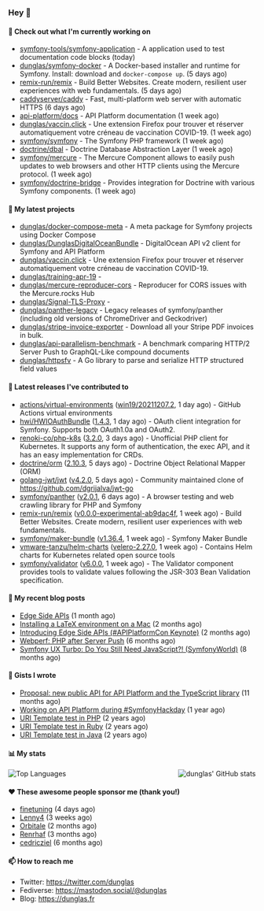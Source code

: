 ### Hey 👋

#### 👷 Check out what I'm currently working on

- [symfony-tools/symfony-application](https://github.com/symfony-tools/symfony-application) - A application used to test documentation code blocks (today)
- [dunglas/symfony-docker](https://github.com/dunglas/symfony-docker) - A Docker-based installer and runtime for Symfony. Install: download and `docker-compose up`. (5 days ago)
- [remix-run/remix](https://github.com/remix-run/remix) - Build Better Websites. Create modern, resilient user experiences with web fundamentals. (5 days ago)
- [caddyserver/caddy](https://github.com/caddyserver/caddy) - Fast, multi-platform web server with automatic HTTPS (6 days ago)
- [api-platform/docs](https://github.com/api-platform/docs) - API Platform documentation (1 week ago)
- [dunglas/vaccin.click](https://github.com/dunglas/vaccin.click) - Une extension Firefox pour trouver et réserver automatiquement votre créneau de vaccination COVID-19. (1 week ago)
- [symfony/symfony](https://github.com/symfony/symfony) - The Symfony PHP framework (1 week ago)
- [doctrine/dbal](https://github.com/doctrine/dbal) - Doctrine Database Abstraction Layer (1 week ago)
- [symfony/mercure](https://github.com/symfony/mercure) - The Mercure Component allows to easily push updates to web browsers and other HTTP clients using the Mercure protocol. (1 week ago)
- [symfony/doctrine-bridge](https://github.com/symfony/doctrine-bridge) - Provides integration for Doctrine with various Symfony components. (1 week ago)

#### 🌱 My latest projects

- [dunglas/docker-compose-meta](https://github.com/dunglas/docker-compose-meta) - A meta package for Symfony projects using Docker Compose
- [dunglas/DunglasDigitalOceanBundle](https://github.com/dunglas/DunglasDigitalOceanBundle) - DigitalOcean API v2 client for Symfony and API Platform
- [dunglas/vaccin.click](https://github.com/dunglas/vaccin.click) - Une extension Firefox pour trouver et réserver automatiquement votre créneau de vaccination COVID-19.
- [dunglas/training-apr-19](https://github.com/dunglas/training-apr-19) - 
- [dunglas/mercure-reproducer-cors](https://github.com/dunglas/mercure-reproducer-cors) - Reproducer for CORS issues with the Mercure.rocks Hub
- [dunglas/Signal-TLS-Proxy](https://github.com/dunglas/Signal-TLS-Proxy) - 
- [dunglas/panther-legacy](https://github.com/dunglas/panther-legacy) - Legacy releases of symfony/panther (including old versions of ChromeDriver and Geckodriver)
- [dunglas/stripe-invoice-exporter](https://github.com/dunglas/stripe-invoice-exporter) - Download all your Stripe PDF invoices in bulk.
- [dunglas/api-parallelism-benchmark](https://github.com/dunglas/api-parallelism-benchmark) - A benchmark comparing HTTP/2 Server Push to GraphQL-Like compound documents
- [dunglas/httpsfv](https://github.com/dunglas/httpsfv) - A Go library to parse and serialize HTTP structured field values

#### 🔭 Latest releases I've contributed to

- [actions/virtual-environments](https://github.com/actions/virtual-environments) ([win19/20211207.2](https://github.com/actions/virtual-environments/releases/tag/win19%2F20211207.2), 1 day ago) - GitHub Actions virtual environments
- [hwi/HWIOAuthBundle](https://github.com/hwi/HWIOAuthBundle) ([1.4.3](https://github.com/hwi/HWIOAuthBundle/releases/tag/1.4.3), 1 day ago) - OAuth client integration for Symfony. Supports both OAuth1.0a and OAuth2.
- [renoki-co/php-k8s](https://github.com/renoki-co/php-k8s) ([3.2.0](https://github.com/renoki-co/php-k8s/releases/tag/3.2.0), 3 days ago) - Unofficial PHP client for Kubernetes. It supports any form of authentication, the exec API, and it has an easy implementation for CRDs.
- [doctrine/orm](https://github.com/doctrine/orm) ([2.10.3](https://github.com/doctrine/orm/releases/tag/2.10.3), 5 days ago) - Doctrine Object Relational Mapper (ORM)
- [golang-jwt/jwt](https://github.com/golang-jwt/jwt) ([v4.2.0](https://github.com/golang-jwt/jwt/releases/tag/v4.2.0), 5 days ago) - Community maintained clone of https://github.com/dgrijalva/jwt-go
- [symfony/panther](https://github.com/symfony/panther) ([v2.0.1](https://github.com/symfony/panther/releases/tag/v2.0.1), 6 days ago) - A browser testing and web crawling library for PHP and Symfony
- [remix-run/remix](https://github.com/remix-run/remix) ([v0.0.0-experimental-ab9dac4f](https://github.com/remix-run/remix/releases/tag/v0.0.0-experimental-ab9dac4f), 1 week ago) - Build Better Websites. Create modern, resilient user experiences with web fundamentals.
- [symfony/maker-bundle](https://github.com/symfony/maker-bundle) ([v1.36.4](https://github.com/symfony/maker-bundle/releases/tag/v1.36.4), 1 week ago) - Symfony Maker Bundle
- [vmware-tanzu/helm-charts](https://github.com/vmware-tanzu/helm-charts) ([velero-2.27.0](https://github.com/vmware-tanzu/helm-charts/releases/tag/velero-2.27.0), 1 week ago) - Contains Helm charts for Kubernetes related open source tools
- [symfony/validator](https://github.com/symfony/validator) ([v6.0.0](https://github.com/symfony/validator/releases/tag/v6.0.0), 1 week ago) - The Validator component provides tools to validate values following the JSR-303 Bean Validation specification.

#### 📜 My recent blog posts

- [Edge Side APIs](https://dunglas.fr/2021/10/edge-side-apis/) (1 month ago)
- [Installing a LaTeX environment on a Mac](https://dunglas.fr/2021/09/installing-a-latex-environment-on-a-mac/) (2 months ago)
- [Introducing Edge Side APIs (#APIPlatformCon Keynote)](https://dunglas.fr/2021/09/introducing-edge-side-apis-apiplatformcon-keynote/) (2 months ago)
- [Webperf: PHP after Server Push](https://dunglas.fr/2021/05/webperf-php-after-server-push/) (6 months ago)
- [Symfony UX Turbo: Do You Still Need JavaScript?! (SymfonyWorld)](https://dunglas.fr/2021/04/symfony-ux-turbo-do-you-still-need-javascript/) (8 months ago)

#### 📓 Gists I wrote

- [Proposal: new public API for API Platform and the TypeScript library](https://gist.github.com/4da2026f34bf7f18e1db955ef8a9b417) (11 months ago)
- [Working on API Platform during #SymfonyHackday](https://gist.github.com/3949272d40e6390cdd2850a4f312a02a) (1 year ago)
- [URI Template test in PHP](https://gist.github.com/5b10b586427cf66e78a968f82f80691a) (2 years ago)
- [URI Template test in Ruby](https://gist.github.com/ec793690f66167cb849c02284ecf748d) (2 years ago)
- [URI Template test in Java](https://gist.github.com/788b70312231d24e46d7632c634784f5) (2 years ago)

#### 📊 My stats

<img align="right" alt="dunglas' GitHub stats" src="https://github-readme-stats.vercel.app/api?username=dunglas&count_private=1&show_icons=true">

![Top Languages](https://github-readme-stats.vercel.app/api/top-langs/?username=dunglas)

#### ❤️ These awesome people sponsor me (thank you!)

- [finetuning](https://github.com/finetuning) (4 days ago)
- [Lenny4](https://github.com/Lenny4) (3 weeks ago)
- [Orbitale](https://github.com/Orbitale) (2 months ago)
- [Renrhaf](https://github.com/Renrhaf) (3 months ago)
- [cedricziel](https://github.com/cedricziel) (6 months ago)

#### 📫 How to reach me

- Twitter: https://twitter.com/dunglas
- Fediverse: https://mastodon.social/@dunglas
- Blog: https://dunglas.fr
